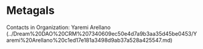 # Metagals

Contacts in Organization: Yaremi Arellano (../Dream%20DAO%20CRM%207340609ec50e4d7a9b3aa35d45be0453/Yaremi%20Arellano%20c1ed17e181a3498d9ab37a528a425547.md)
